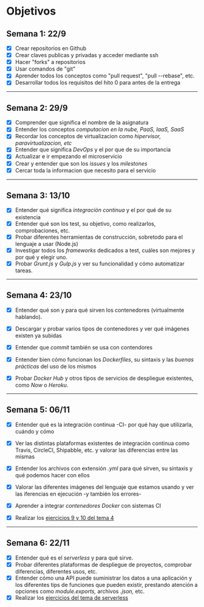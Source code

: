 # Objetivos

## Semana 1: 22/9

- [x] Crear repositorios en Github
- [x] Crear claves publicas y privadas y acceder mediante ssh
- [x] Hacer "forks" a repositorios
- [x] Usar comandos de "git"
- [x] Aprender todos los conceptos como "pull request", "pull --rebase", etc.
- [x] Desarrollar todos los requisitos del hito 0 para antes de la entrega

---

## Semana 2: 29/9
- [x] Comprender que significa el nombre de la asignatura
- [x] Entender los conceptos *computacion en la nube, PaaS, IaaS, SaaS*
- [x] Recordar los conceptos de virtualizacion como *hipervisor, paravirtualizacion, etc*
- [x] Entender que significa *DevOps* y el por que de su importancia
- [x] Actualizar e ir empezando el microservicio
- [x] Crear y entender que son los *issues* y los *milestones*
- [x] Cercar toda la informacion que necesito para el servicio

---

## Semana 3: 13/10
- [x] Entender qué significa *integración continua* y el por qué de su existencia
- [x] Entender qué son los test, su objetivo, como realizarlos, comprobaciones, etc.
- [x] Probar diferentes herramientas de construcción, sobretodo para el lenguaje a usar (Node.js)
- [x] Investigar todos los *frameworks* dedicados a test, cuáles son mejores y por qué y elegir uno.
- [x] Probar *Grunt.js* y *Gulp.js* y ver su funcionalidad y cómo automatizar tareas.

---

## Semana 4: 23/10
- [x] Entender qué son y para qué sirven los contenedores (virtualmente hablando).
- [x] Descargar y probar varios tipos de contenedores y ver qué imágenes existen ya subidas
- [x] Entender que *commit* también se usa con contendores 
- [x] Entender bien cómo funcionan los *Dockerfiles*, su sintaxis y las *buenas prácticas* del uso de los mismos
- [x] Probar *Docker Hub* y otros tipos de servicios de despliegue existentes, como *Now* o *Heroku*.


---

## Semana 5: 06/11
- [x] Entender qué es la integración continua -CI- por qué hay que utilizarla, cuándo y cómo
- [x] Ver las distintas plataformas existentes de integración continua como Travis, CircleCI, Shipabble, etc. y valorar las diferencias entre las mismas
- [x] Entender los archivos con extensión *.yml* para qué sirven, su sintaxis y qué podemos hacer con ellos
- [x] Valorar las diferentes imágenes del lenguaje que estamos usando y ver las iferencias en ejecución -y también los errores-
- [x] Aprender a integrar *contenedores Docker* con sistemas CI
- [x] Realizar los [ejercicios 9 y 10 del tema 4](https://github.com/LCinder/Autoevaluacion-IV/blob/master/Tema%204%20-%20Integraci%C3%B3n%20Continua/tema4Ejercicios.md)


---

## Semana 6: 22/11
- [x] Entender qué es el *serverless* y para qué sirve.
- [x] Probar diferentes plataformas de despliegue de proyectos, comprobar diferencias, diferentes usos, etc.
- [x] Entender cómo una API puede suministrar los datos a una aplicación y los diferentes tips de funciones que pueden existir, prestando atención a opciones como *module.exports,* archivos *.json,* etc.
- [x] Realizar los [ejercicios del tema de serverless](https://github.com/LCinder/Autoevaluacion-IV/blob/master/Tema%205%20-%20Serverless/ejerciciosTema5.md)
